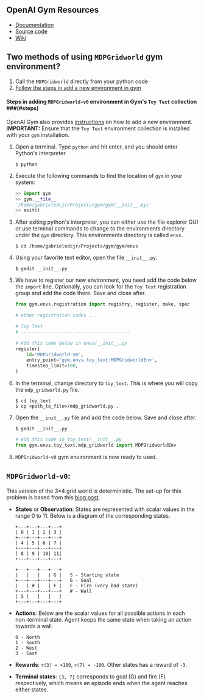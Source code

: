 OpenAI Gym Resources
----------
* [Documentation](https://gym.openai.com/docs)
* [Source code](https://github.com/openai/gym)
* [Wiki](https://github.com/openai/gym/wiki)

Two methods of using `MDPGridworld` gym environment?
-------------------------
1. Call the `MDPGridworld` directly from your python code
2. [Follow the steps in add a new environment in gym](#steps)

#### Steps in adding `MDPGridworld-v0` environment in Gym's `Toy Text` collection ###(#steps)
OpenAI Gym also provides [instructions](https://github.com/openai/gym/wiki/Environments) on how to add a new environment. **IMPORTANT:** Ensure that the `Toy Text` environment collection is installed with your `gym` installation. 

1. Open a terminal. Type `python` and hit enter, and you should enter Python's interpreter.

    ```
    $ python
    ```

2. Execute the following commands to find the location of `gym` in your system:

    ```python
    >> import gym
    >> gym.__file__
    '/home/gabrieledcjr/Projects/gym/gym/__init__.pyc'
    >> exit()
    ```

3. After exiting python's interpreter, you can either use the file explorer GUI or use terminal commands to change to the environments directory under the `gym` directory. This environments directory is called `envs`.

    ```
    $ cd /home/gabrieledcjr/Projects/gym/gym/envs
    ```

4. Using your favorite text editor, open the file `__init__.py`. 

    ```
    $ gedit __init__.py
    ```

5. We have to register our new environment, you need add the code below the `import` line. Optionally, you can look for the `Toy Text` registration group and add the code there. Save and close after.

    ```python
    from gym.envs.registration import registry, register, make, spec

    # other registration codes ...

    # Toy Text
    # ----------------------------------------
    
    # Add this code below in envs/__init__.py
    register(
        id='MDPGridworld-v0',
        entry_point='gym.envs.toy_text:MDPGridworldEnv',
        timestep_limit=100,
    )
    ```

6. In the terminal, change directory to `toy_text`. This is where you will copy the `mdp_gridworld.py` file.

    ```
    $ cd toy_text
    $ cp <path_to_file>/mdp_gridworld.py .
    ```

7. Open the `__init__.py` file and add the code below. Save and close after. 

    ```
    $ gedit __init__.py
    ```
    ```python
    # Add this code in toy_text/__init__.py
    from gym.envs.toy_text.mdp_gridworld import MDPGridworldEnv
    ```

8. `MDPGridworld-v0` gym environment is now ready to used. 


`MDPGridworld-v0`:
--------------------
This version of the 3×4 grid world is deterministic. The set-up for this problem is based from this [blog post](https://goo.gl/GqkyzT).

* **States** or **Observation**: States are represented with scalar values in the range 0 to 11. Below is a diagram of the corresponding states.

    ```
    +---+---+---+---+
    | 0 | 1 | 2 | 3 |
    +---+---+---+---+
    | 4 | 5 | 6 | 7 |
    +---+---+---+---+
    | 8 | 9 | 10| 11|
    +---+---+---+---+

    +---+---+---+---+
    |   |   |   | G |   S - Starting state
    +---+---+---+---+   G - Goal
    |   | # |   | F |   F - Fire (very bad state)
    +---+---+---+---+   # - Wall
    | S |   |   |   |
    +---+---+---+---+
    ```

* **Actions**: Below are the scalar values for all possible actions in each non-terminal state. Agent keeps the same state when taking an action towards a wall.

    ```
    0 - North
    1 - South 
    2 - West 
    3 - East
    ```

* **Rewards**: `r(3) = +100`, `r(7) = -100`. Other states has a reward of `-3`.

* **Terminal states**: `{3, 7}` corresponds to goal (G) and fire (F) respectively, which means an episode ends when the agent reaches either states.
